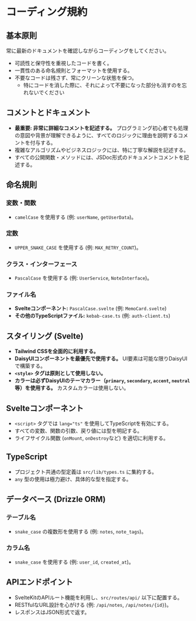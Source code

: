 # コーディング規約

## 基本原則

常に最新のドキュメントを確認しながらコーディングをしてください。

- 可読性と保守性を重視したコードを書く。
- 一貫性のある命名規則とフォーマットを使用する。
- 不要なコードは残さず、常にクリーンな状態を保つ。
  - 特にコードを消した際に、それによって不要になった部分も消すのを忘れないでください

## コメントとドキュメント

- **最重要: 非常に詳細なコメントを記述する。** プログラミング初心者でも処理の意図や背景が理解できるように、すべてのロジックに理由を説明するコメントを付与する。
- 複雑なアルゴリズムやビジネスロジックには、特に丁寧な解説を記述する。
- すべての公開関数・メソッドには、JSDoc形式のドキュメントコメントを記述する。

## 命名規則

### 変数・関数

- `camelCase` を使用する (例: `userName`, `getUserData`)。

### 定数

- `UPPER_SNAKE_CASE` を使用する (例: `MAX_RETRY_COUNT`)。

### クラス・インターフェース

- `PascalCase` を使用する (例: `UserService`, `NoteInterface`)。

### ファイル名

- **Svelteコンポーネント:** `PascalCase.svelte` (例: `MemoCard.svelte`)
- **その他のTypeScriptファイル:** `kebab-case.ts` (例: `auth-client.ts`)

## スタイリング (Svelte)

- **Tailwind CSSを全面的に利用する。**
- **DaisyUIコンポーネントを最優先で使用する。** UI要素は可能な限りDaisyUIで構築する。
- **`<style>` タグは原則として使用しない。**
- **カラーは必ずDaisyUIのテーマカラー（`primary`, `secondary`, `accent`, `neutral`等）を使用する。** カスタムカラーは使用しない。

## Svelteコンポーネント

- `<script>` タグでは `lang="ts"` を使用してTypeScriptを有効にする。
- すべての変数、関数の引数、戻り値には型を明記する。
- ライフサイクル関数 (`onMount`, `onDestroy`など) を適切に利用する。

## TypeScript

- プロジェクト共通の型定義は `src/lib/types.ts` に集約する。
- `any` 型の使用は極力避け、具体的な型を指定する。

## データベース (Drizzle ORM)

### テーブル名

- `snake_case` の複数形を使用する (例: `notes`, `note_tags`)。

### カラム名

- `snake_case` を使用する (例: `user_id`, `created_at`)。

## APIエンドポイント

- SvelteKitのAPIルート機能を利用し、`src/routes/api/` 以下に配置する。
- RESTfulなURL設計を心がける (例: `/api/notes`, `/api/notes/{id}`)。
- レスポンスはJSON形式で返す。
